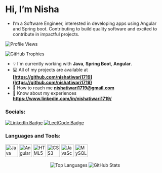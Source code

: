 # Hi, I’m Nisha

- I’m a Software Engineer, interested in developing apps using Angular and Spring boot. Contributing to build quality software and excited to contribute in impactful projects.

![Profile Views](https://komarev.com/ghpvc/?username=nishatiwari1719&label=Profile%20views&color=0e75b6&style=flat)

![GitHub Trophies](https://github-profile-trophy.vercel.app/?username=nishatiwari1719)

* 💡 I'm currently working with **Java**, **Spring Boot**, **Angular**.
* 💻 All of my projects are available at **[https://github.com/nishatiwari1719](https://github.com/nishatiwari1719)**
* 📧 How to reach me **[nishatiwari1719@gmail.com](mailto:nishatiwari1719@gmail.com)**
* 💼 Know about my experiences **https://www.linkedin.com/in/nishatiwari1719/**

### Socials:

[![LinkedIn Badge](https://img.shields.io/badge/LinkedIn-0077B5?style=for-the-badge&logo=linkedin&logoColor=white)](https://linkedin.com/in/nishatiwari1719)
[![LeetCode Badge](https://img.shields.io/badge/LeetCode-FFA116?style=for-the-badge&logo=leetcode&logoColor=white)](https://leetcode.com/nishatiwari1719)

### Languages and Tools:

<p>
  <img src="https://cdn.jsdelivr.net/gh/devicons/devicon/icons/java/java-original.svg" alt="Java" width="40" height="40"/>
  <img src="https://cdn.jsdelivr.net/gh/devicons/devicon/icons/angularjs/angularjs-original.svg" alt="Angular" width="40" height="40"/>
  <img src="https://cdn.jsdelivr.net/gh/devicons/devicon/icons/html5/html5-original.svg" alt="HTML5" width="40" height="40"/>
  <img src="https://cdn.jsdelivr.net/gh/devicons/devicon/icons/css3/css3-original.svg" alt="CSS3" width="40" height="40"/>
  <img src="https://cdn.jsdelivr.net/gh/devicons/devicon/icons/javascript/javascript-original.svg" alt="JavaScript" width="40" height="40"/>
  <img src="https://cdn.jsdelivr.net/gh/devicons/devicon/icons/mysql/mysql-original.svg" alt="MySQL" width="40" height="40"/>
</p>

<p align="center">
  <img src="https://github-readme-stats.vercel.app/api/top-langs/?username=nishatiwari1719&layout=compact&hide_border=true" alt="Top Languages" />

  <img src="https://github-readme-stats.vercel.app/api?username=nishatiwari1719&show_icons=true&hide_border=true" alt="GitHub Stats" />
</p>
